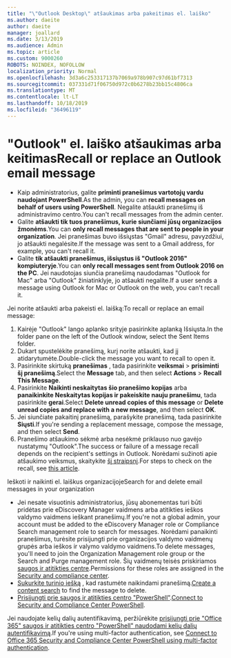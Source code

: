 ```yaml
---
title: "\"Outlook Desktop\" atšaukimas arba pakeitimas el. laiško"
ms.author: daeite
author: daeite
manager: joallard
ms.date: 3/13/2019
ms.audience: Admin
ms.topic: article
ms.custom: 9000260
ROBOTS: NOINDEX, NOFOLLOW
localization_priority: Normal
ms.openlocfilehash: 3d3a6c253317137b7069a978b907c97d61bf7313
ms.sourcegitcommit: 037331d71f06750d972c0b6278b23bb15c4806ca
ms.translationtype: MT
ms.contentlocale: lt-LT
ms.lasthandoff: 10/18/2019
ms.locfileid: "36496119"
---
```

# <a name="recall-or-replace-an-outlook-email-message"></a><span data-ttu-id="3a607-102">"Outlook" el. laiško atšaukimas arba keitimas</span><span class="sxs-lookup"><span data-stu-id="3a607-102">Recall or replace an Outlook email message</span></span>

- <span data-ttu-id="3a607-103">Kaip administratorius, galite **priminti pranešimus vartotojų vardu naudojant PowerShell**.</span><span class="sxs-lookup"><span data-stu-id="3a607-103">As the admin, you can **recall messages on behalf of users using PowerShell**.</span></span> <span data-ttu-id="3a607-104">Negalite atšaukti pranešimų iš administravimo centro.</span><span class="sxs-lookup"><span data-stu-id="3a607-104">You can't recall messages from the admin center.</span></span>
- <span data-ttu-id="3a607-105">Galite **atšaukti tik tuos pranešimus, kurie siunčiami jūsų organizacijos žmonėms**.</span><span class="sxs-lookup"><span data-stu-id="3a607-105">You can **only recall messages that are sent to people in your organization**.</span></span> <span data-ttu-id="3a607-106">Jei pranešimas buvo išsiųstas "Gmail" adresu, pavyzdžiui, jo atšaukti negalėsite.</span><span class="sxs-lookup"><span data-stu-id="3a607-106">If the message was sent to a Gmail address, for example, you can't recall it.</span></span>
- <span data-ttu-id="3a607-107">Galite **tik atšaukti pranešimus, išsiųstus iš "Outlook 2016" kompiuteryje**.</span><span class="sxs-lookup"><span data-stu-id="3a607-107">You can **only recall messages sent from Outlook 2016 on the PC**.</span></span> <span data-ttu-id="3a607-108">Jei naudotojas siunčia pranešimą naudodamas "Outlook for Mac" arba "Outlook" žiniatinklyje, jo atšaukti negalite.</span><span class="sxs-lookup"><span data-stu-id="3a607-108">If a user sends a message using Outlook for Mac or Outlook on the web, you can't recall it.</span></span>

<span data-ttu-id="3a607-109">Jei norite atšaukti arba pakeisti el. laišką:</span><span class="sxs-lookup"><span data-stu-id="3a607-109">To recall or replace an email message:</span></span>

1. <span data-ttu-id="3a607-110">Kairėje "Outlook" lango aplanko srityje pasirinkite aplanką Išsiųsta.</span><span class="sxs-lookup"><span data-stu-id="3a607-110">In the folder pane on the left of the Outlook window, select the Sent Items folder.</span></span>
1. <span data-ttu-id="3a607-111">Dukart spustelėkite pranešimą, kurį norite atšaukti, kad jį atidarytumėte.</span><span class="sxs-lookup"><span data-stu-id="3a607-111">Double-click the message you want to recall to open it.</span></span>
1. <span data-ttu-id="3a607-112">Pasirinkite skirtuką **pranešimas** , tada pasirinkite **veiksmai** > **prisiminti šį pranešimą**.</span><span class="sxs-lookup"><span data-stu-id="3a607-112">Select the **Message** tab, and then select **Actions** > **Recall This Message**.</span></span>
1. <span data-ttu-id="3a607-113">Pasirinkite **Naikinti neskaitytas šio pranešimo kopijas** arba **panaikinkite Neskaitytas kopijas ir pakeiskite nauju pranešimu**, tada pasirinkite **gerai**.</span><span class="sxs-lookup"><span data-stu-id="3a607-113">Select **Delete unread copies of this message** or **Delete unread copies and replace with a new message**, and then select **OK**.</span></span>
1. <span data-ttu-id="3a607-114">Jei siunčiate pakaitinį pranešimą, parašykite pranešimą, tada pasirinkite **Siųsti**.</span><span class="sxs-lookup"><span data-stu-id="3a607-114">If you're sending a replacement message, compose the message, and then select **Send**.</span></span>
1. <span data-ttu-id="3a607-115">Pranešimo atšaukimo sėkmė arba nesėkmė priklauso nuo gavėjo nustatymų "Outlook".</span><span class="sxs-lookup"><span data-stu-id="3a607-115">The success or failure of a message recall depends on the recipient's settings in Outlook.</span></span> <span data-ttu-id="3a607-116">Norėdami sužinoti apie atšaukimo veiksmus, skaitykite [šį straipsnį](https://support.office.com/article/35027f88-d655-4554-b4f8-6c0729a723a0).</span><span class="sxs-lookup"><span data-stu-id="3a607-116">For steps to check on the recall, see [this article](https://support.office.com/article/35027f88-d655-4554-b4f8-6c0729a723a0).</span></span>

<span data-ttu-id="3a607-117">Ieškoti ir naikinti el. laiškus organizacijoje</span><span class="sxs-lookup"><span data-stu-id="3a607-117">Search for and delete email messages in your organization</span></span>

- <span data-ttu-id="3a607-118">Jei nesate visuotinis administratorius, jūsų abonementas turi būti pridėtas prie eDiscovery Manager vaidmens arba atitikties ieškos valdymo vaidmens ieškant pranešimų.</span><span class="sxs-lookup"><span data-stu-id="3a607-118">If you're not a global admin, your account must be added to the eDiscovery Manager role or Compliance Search management role to search for messages.</span></span> <span data-ttu-id="3a607-119">Norėdami panaikinti pranešimus, turėsite prisijungti prie organizacijos valdymo vaidmenų grupės arba ieškos ir valymo valdymo vaidmens.</span><span class="sxs-lookup"><span data-stu-id="3a607-119">To delete messages, you'll need to join the Organization Management role group or the Search and Purge management role.</span></span> <span data-ttu-id="3a607-120">Šių vaidmenų teisės priskiriamos [saugos ir atitikties centre](https://go.microsoft.com/fwlink/?linkid=2083731).</span><span class="sxs-lookup"><span data-stu-id="3a607-120">Permissions for these roles are assigned in the [Security and compliance center](https://go.microsoft.com/fwlink/?linkid=2083731).</span></span>
- <span data-ttu-id="3a607-121">[Sukurkite turinio iešką](https://docs.microsoft.com/office365/securitycompliance/content-search) , kad rastumėte naikindami pranešimą.</span><span class="sxs-lookup"><span data-stu-id="3a607-121">[Create a content search](https://docs.microsoft.com/office365/securitycompliance/content-search) to find the message to delete.</span></span>
- <span data-ttu-id="3a607-122">[Prisijungti prie saugos ir atitikties centro "PowerShell"](https://docs.microsoft.com/powershell/exchange/office-365-scc/connect-to-scc-powershell/connect-to-scc-powershell?view=exchange-ps).</span><span class="sxs-lookup"><span data-stu-id="3a607-122">[Connect to Security and Compliance Center PowerShell](https://docs.microsoft.com/powershell/exchange/office-365-scc/connect-to-scc-powershell/connect-to-scc-powershell?view=exchange-ps).</span></span>

<span data-ttu-id="3a607-123">Jei naudojate kelių dalių autentifikavimą, peržiūrėkite [prisijungti prie "Office 365" saugos ir atitikties centro "PowerShell" naudodami kelių dalių autentifikavimą](https://docs.microsoft.com/powershell/exchange/office-365-scc/connect-to-scc-powershell/mfa-connect-to-scc-powershell?view=exchange-ps).</span><span class="sxs-lookup"><span data-stu-id="3a607-123">If you're using multi-factor authentication, see [Connect to Office 365 Security and Compliance Center PowerShell using multi-factor authentication](https://docs.microsoft.com/powershell/exchange/office-365-scc/connect-to-scc-powershell/mfa-connect-to-scc-powershell?view=exchange-ps).</span></span>